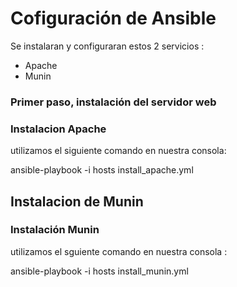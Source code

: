 # Cofiguración de Ansible


Se instalaran  y configuraran estos  2 servicios : 
<ul>
  <li>Apache</li>
  <li>Munin</li>
  
</ul>

<h3>Primer paso, instalación del servidor web</h3>


### Instalacion Apache

utilizamos el siguiente comando en nuestra consola: 

ansible-playbook -i hosts install_apache.yml


<h2>Instalacion de Munin</h2>

### Instalación Munin

utilizamos el sguiente comando en nuestra consola : 

ansible-playbook -i hosts install_munin.yml
